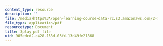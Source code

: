 ```yaml
---
content_type: resource
description: ''
file: /media/https%3A/open-learning-course-data-rc.s3.amazonaws.com/2-71-optics-spring-2009/905edcd2c428158d03fd13d49fe21868_Q84-DIyl5wQ.pdf
file_type: application/pdf
resourcetype: Document
title: 3play pdf file
uid: 905edcd2-c428-158d-03fd-13d49fe21868
---
```

